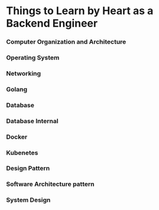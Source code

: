 # Things to Learn by Heart as a Backend Engineer

### Computer Organization and Architecture

### Operating System

### Networking

### Golang

### Database

### Database Internal

### Docker

### Kubenetes

### Design Pattern

### Software Architecture pattern

### System Design
